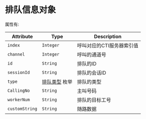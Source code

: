 # 排队信息对象

属性有:

|   Attribute    |       Type        |        Description        |
| -------------- | ----------------- | ------------------------- |
| `index`        | `Integer`         | 呼叫对应的CTI服务器索引值 |
| `channel`      | `Integer`         | 呼叫的通道号              |
| `id`           | `String`          | 排队的ID                  |
| `sessionId`    | `String`          | 排队的会话ID              |
| `type`         | [排队类型][] 枚举 | 排队的类型                |
| `CallingNo`    | `String`          | 主叫号码                  |
| `workerNum`    | `String`          | 排队的目标工号            |
| `customString` | `String`          | 随路数据                  |

[排队类型]: ../enums/queue_type.md
